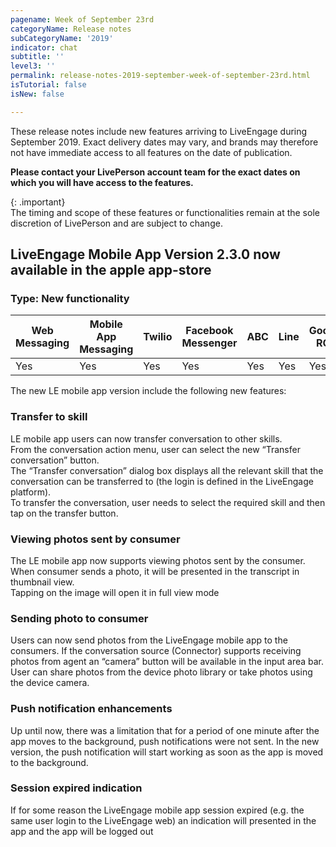 ```yaml
---
pagename: Week of September 23rd
categoryName: Release notes
subCategoryName: '2019'
indicator: chat
subtitle: ''
level3: ''
permalink: release-notes-2019-september-week-of-september-23rd.html
isTutorial: false
isNew: false

---
```

These release notes include new features arriving to LiveEngage during September 2019. Exact delivery dates may vary, and brands may therefore not have immediate access to all features on the date of publication.

**Please contact your LivePerson account team for the exact dates on which you will have access to the features.**

{: .important}  
The timing and scope of these features or functionalities remain at the sole discretion of LivePerson and are subject to change.

## LiveEngage Mobile App Version 2.3.0 now available in the apple app-store

### Type: New functionality

<div class="tablecontainer">

<table class="releasenotes">

<thead>

<tr class="categoryrow">

<th>Web Messaging</th>

<th>Mobile App Messaging</th>

<th>Twilio</th>

<th>Facebook Messenger</th>

<th>ABC</th>

<th>Line</th>

<th>Google RCS</th>

<th>Google My Business</th>

<th>WhatsApp Business</th>

<th>CM</th>

<th>WeChat</th>

<th>Chat</th>

</tr>

</thead>

<tbody>

<tr>

<td>Yes</td>

<td>Yes</td>

<td>Yes</td>

<td>Yes</td>

<td>Yes</td>

<td>Yes</td>

<td>Yes</td>

<td>Yes</td>

<td>Yes</td>

<td>Yes</td>

<td>Yes</td>

<td>No</td>

</tr>

</tbody>

</table>

</div>

The new LE mobile app version include the following new features:

### Transfer to skill

LE mobile app users can now transfer conversation to other skills.   
From the conversation action menu, user can select the new “Transfer conversation” button.   
The “Transfer conversation” dialog box displays all the relevant skill that the conversation can be transferred to (the login is defined in the LiveEngage platform).   
To transfer the conversation, user needs to select the required skill and then tap on the transfer button.

### Viewing photos sent by consumer

The LE mobile app now supports viewing photos sent by the consumer.   
When consumer sends a photo, it will be presented in the transcript in thumbnail view.   
Tapping on the image will open it in full view mode

### Sending photo to consumer

Users can now send photos from the LiveEngage mobile app to the consumers. If the conversation source (Connector) supports receiving photos from agent an “camera” button will be available in the input area bar. User can share photos from the device photo library or take photos using the device camera. 

### Push notification enhancements

Up until now, there was a limitation that for a period of one minute after the app moves to the background, push notifications were not sent. In the new version, the push notification will start working as soon as the app is moved to the background.

### Session expired indication

If for some reason the LiveEngage mobile app session expired (e.g. the same user login to the LiveEngage web) an indication will presented in the app and the app will be logged out